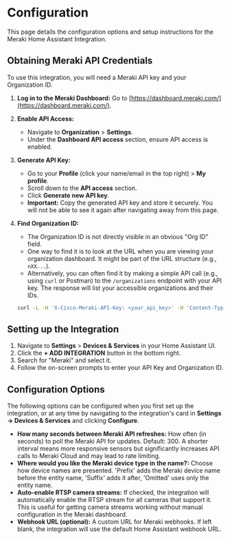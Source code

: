 # Configuration

This page details the configuration options and setup instructions for the Meraki Home Assistant Integration.

## Obtaining Meraki API Credentials

To use this integration, you will need a Meraki API key and your Organization ID.

1.  **Log in to the Meraki Dashboard:** Go to [https://dashboard.meraki.com/](https://dashboard.meraki.com/).
2.  **Enable API Access:**
    *   Navigate to **Organization** > **Settings**.
    *   Under the **Dashboard API access** section, ensure API access is enabled.
3.  **Generate API Key:**
    *   Go to your **Profile** (click your name/email in the top right) > **My profile**.
    *   Scroll down to the **API access** section.
    *   Click **Generate new API key**.
    *   **Important:** Copy the generated API key and store it securely. You will not be able to see it again after navigating away from this page.
4.  **Find Organization ID:**
    *   The Organization ID is not directly visible in an obvious "Org ID" field.
    *   One way to find it is to look at the URL when you are viewing your organization dashboard. It might be part of the URL structure (e.g., `nXX...`).
    *   Alternatively, you can often find it by making a simple API call (e.g., using `curl` or Postman) to the `/organizations` endpoint with your API key. The response will list your accessible organizations and their IDs.

    ```bash
    curl -L -H 'X-Cisco-Meraki-API-Key: <your_api_key>' -H 'Content-Type: application/json' 'https://api.meraki.com/api/v1/organizations'
    ```

## Setting up the Integration

1.  Navigate to **Settings** > **Devices & Services** in your Home Assistant UI.
2.  Click the **+ ADD INTEGRATION** button in the bottom right.
3.  Search for "Meraki" and select it.
4.  Follow the on-screen prompts to enter your API Key and Organization ID.

## Configuration Options

The following options can be configured when you first set up the integration, or at any time by navigating to the integration's card in **Settings -> Devices & Services** and clicking **Configure**.

*   **How many seconds between Meraki API refreshes:** How often (in seconds) to poll the Meraki API for updates. Default: 300. A shorter interval means more responsive sensors but significantly increases API calls to Meraki Cloud and may lead to rate limiting.
*   **Where would you like the Meraki device type in the name?:** Choose how device names are presented. 'Prefix' adds the Meraki device name before the entity name, 'Suffix' adds it after, 'Omitted' uses only the entity name.
*   **Auto-enable RTSP camera streams:** If checked, the integration will automatically enable the RTSP stream for all cameras that support it. This is useful for getting camera streams working without manual configuration in the Meraki dashboard.
*   **Webhook URL (optional):** A custom URL for Meraki webhooks. If left blank, the integration will use the default Home Assistant webhook URL.
